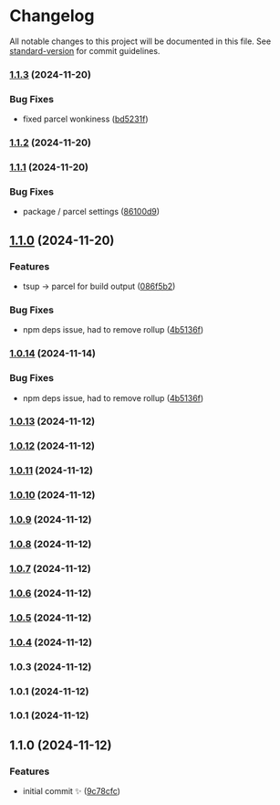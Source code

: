 # Changelog

All notable changes to this project will be documented in this file. See [standard-version](https://github.com/conventional-changelog/standard-version) for commit guidelines.

### [1.1.3](https://github.com/monadicarts/lazy-streams/compare/v1.1.2...v1.1.3) (2024-11-20)


### Bug Fixes

* fixed parcel wonkiness ([bd5231f](https://github.com/monadicarts/lazy-streams/commit/bd5231fe98cafaf7edfa5741b6e92a3e79a8b939))

### [1.1.2](https://github.com/monadicarts/lazy-streams/compare/v1.1.1...v1.1.2) (2024-11-20)

### [1.1.1](https://github.com/monadicarts/lazy-streams/compare/v1.1.0...v1.1.1) (2024-11-20)

### Bug Fixes

- package / parcel settings ([86100d9](https://github.com/monadicarts/lazy-streams/commit/86100d9960ba4a300b9d53da3b316d50d5e0eb7e))

## [1.1.0](https://github.com/monadicarts/lazy-streams/compare/v1.0.12...v1.1.0) (2024-11-20)

### Features

- tsup -> parcel for build output ([086f5b2](https://github.com/monadicarts/lazy-streams/commit/086f5b21c3e41c8eb952e1927690f42667b4a8fa))

### Bug Fixes

- npm deps issue, had to remove rollup ([4b5136f](https://github.com/monadicarts/lazy-streams/commit/4b5136fb6ddf05f8e1b20c6a5e85a7b9fef65673))

### [1.0.14](https://github.com/monadicarts/lazy-streams/compare/v1.0.12...v1.0.14) (2024-11-14)

### Bug Fixes

- npm deps issue, had to remove rollup ([4b5136f](https://github.com/monadicarts/lazy-streams/commit/4b5136fb6ddf05f8e1b20c6a5e85a7b9fef65673))

### [1.0.13](https://github.com/monadicarts/lazy-streams/compare/v1.0.12...v1.0.13) (2024-11-12)

### [1.0.12](https://github.com/monadicarts/lazy-streams/compare/v1.0.11...v1.0.12) (2024-11-12)

### [1.0.11](https://github.com/monadicarts/lazy-streams/compare/v1.0.10...v1.0.11) (2024-11-12)

### [1.0.10](https://github.com/monadicarts/lazy-streams/compare/v1.0.9...v1.0.10) (2024-11-12)

### [1.0.9](https://github.com/monadicarts/lazy-streams/compare/v1.0.8...v1.0.9) (2024-11-12)

### [1.0.8](https://github.com/monadicarts/lazy-streams/compare/v1.0.7...v1.0.8) (2024-11-12)

### [1.0.7](https://github.com/monadicarts/lazy-streams/compare/v1.0.6...v1.0.7) (2024-11-12)

### [1.0.6](https://github.com/monadicarts/lazy-streams/compare/v1.0.5...v1.0.6) (2024-11-12)

### [1.0.5](https://github.com/monadicarts/lazy-streams/compare/v1.0.4...v1.0.5) (2024-11-12)

### [1.0.4](https://github.com/monadicarts/lazy-streams/compare/v1.0.3...v1.0.4) (2024-11-12)

### 1.0.3 (2024-11-12)

### 1.0.1 (2024-11-12)

### 1.0.1 (2024-11-12)

## 1.1.0 (2024-11-12)

### Features

- initial commit ✨ ([9c78cfc](https://github.com/monadicarts/template-ts-npm/commit/9c78cfc8fe9fb635b2382dacbb44ab62793b103d))
